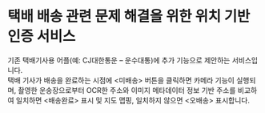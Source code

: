 # 택배 배송 관련 문제 해결을 위한 위치 기반 인증 서비스
기존 택배기사용 어플(예: CJ대한통운 – 운수대통)에 추가 기능으로 제안하는 서비스입니다. <br>
택배 기사가 배송을 완료하는 시점에 <미배송> 버튼을 클릭하면 카메라 기능이 실행되며, 촬영한 운송장으로부터 OCR한 주소와 이미지 메타데이터 정보 기반 주소를 비교하여 일치하면 <배송완료> 표시 및 지도 맵핑, 일치하지 않으면 <오배송> 표시합니다.
